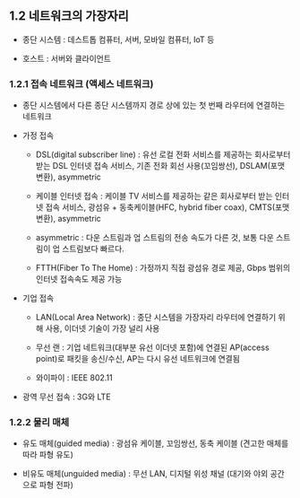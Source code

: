 ## 1.2 네트워크의 가장자리
* 종단 시스템 : 데스트톱 컴퓨터, 서버, 모바일 컴퓨터, IoT 등

* 호스트 : 서버와 클라이언트

### 1.2.1 접속 네트워크 (액세스 네트워크)
* 종단 시스템에서 다른 종단 시스템까지 경로 상에 있는 첫 번째 라우터에 연결하는 네트워크

* 가정 접속

  * DSL(digital subscriber line) : 유선 로컬 전화 서비스를 제공하는 회사로부터 받는 DSL 인터넷 접속 서비스, 기존 전화 회선 사용(꼬임쌍선), DSLAM(포맷 변환), asymmetric
   
  * 케이블 인터넷 접속 : 케이블 TV 서비스를 제공하는 같은 회사로부터 받는 인터넷 접속 서비스, 광섬유 + 동축케이블(HFC, hybrid fiber coax), CMTS(포맷 변환), asymmetric 
  
  * asymmetric : 다운 스트림과 업 스트림의 전송 속도가 다른 것, 보통 다운 스트림이 업 스트림보다 빠르다.
  
  * FTTH(Fiber To The Home) : 가정까지 직접 광섬유 경로 제공, Gbps 범위의 인터넷 접속속도 제공 가능
  
* 기업 접속

  * LAN(Local Area Network) : 종단 시스템을 가장자리 라우터에 연결하기 위해 사용, 이더넷 기술이 가장 널리 사용
  
  * 무선 랜 : 기업 네트워크(대부분 유선 이더넷 포함)에 연결된 AP(access point)로 패킷을 송신/수신, AP는 다시 유선 네트워크에 연결됨
  
  * 와이파이 : IEEE 802.11
  
* 광역 무선 접속 : 3G와 LTE

### 1.2.2 물리 매체
* 유도 매체(guided media) : 광섬유 케이블, 꼬임쌍선, 동축 케이블 (견고한 매체를 따라 파형 유도)

* 비유도 매체(unguided media) : 무선 LAN, 디지털 위성 채널 (대기와 야외 공간으로 파형 전파)
